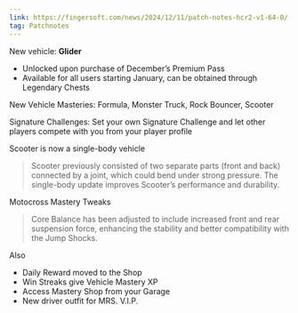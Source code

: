 ```yaml
---
link: https://fingersoft.com/news/2024/12/11/patch-notes-hcr2-v1-64-0/
tag: Patchnotes
---
```

New vehicle: **Glider**  
- Unlocked upon purchase of December’s Premium Pass  
- Available for all users starting January, can be obtained through Legendary Chests  

New Vehicle Masteries: Formula, Monster Truck, Rock Bouncer, Scooter  
  
Signature Challenges: Set your own Signature Challenge and let other players compete with you from your player profile  

Scooter is now a single-body vehicle
> Scooter previously consisted of two separate parts (front and back) connected by a joint, which could bend under strong pressure. The single-body update improves Scooter’s performance and durability.

Motocross Mastery Tweaks
> Core Balance has been adjusted to include increased front and rear suspension force, enhancing the stability and better compatibility with the Jump Shocks.

Also
- Daily Reward moved to the Shop  
- Win Streaks give Vehicle Mastery XP  
- Access Mastery Shop from your Garage
- New driver outfit for MRS. V.I.P.
